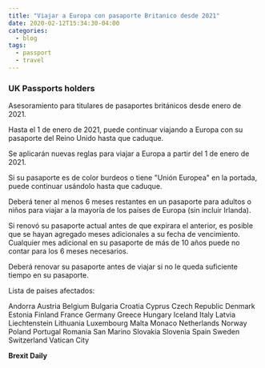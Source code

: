 ```yaml
---
title: "Viajar a Europa con pasaporte Britanico desde 2021"
date: 2020-02-12T15:34:30-04:00
categories:
  - blog
tags:
  - passport
  - travel
---
```


### UK Passports holders ###

Asesoramiento para titulares de pasaportes británicos desde enero de 2021.

Hasta el 1 de enero de 2021, puede continuar viajando a Europa con su pasaporte del Reino Unido hasta que caduque.

Se aplicarán nuevas reglas para viajar a Europa a partir del 1 de enero de 2021.

Si su pasaporte es de color burdeos o tiene "Unión Europea" en la portada, puede continuar usándolo hasta que caduque.

Deberá tener al menos 6 meses restantes en un pasaporte para adultos o niños para viajar a la mayoría de los países de Europa (sin incluir Irlanda).

Si renovó su pasaporte actual antes de que expirara el anterior, es posible que se hayan agregado meses adicionales a su fecha de vencimiento. Cualquier mes adicional en su pasaporte de más de 10 años puede no contar para los 6 meses necesarios.

Deberá renovar su pasaporte antes de viajar si no le queda suficiente tiempo en su pasaporte.

Lista de paises afectados:

Andorra
Austria
Belgium
Bulgaria
Croatia
Cyprus
Czech Republic
Denmark
Estonia
Finland
France
Germany
Greece
Hungary
Iceland
Italy
Latvia
Liechtenstein
Lithuania
Luxembourg
Malta
Monaco
Netherlands
Norway
Poland
Portugal
Romania
San Marino
Slovakia
Slovenia
Spain
Sweden
Switzerland
Vatican City

**Brexit Daily**
